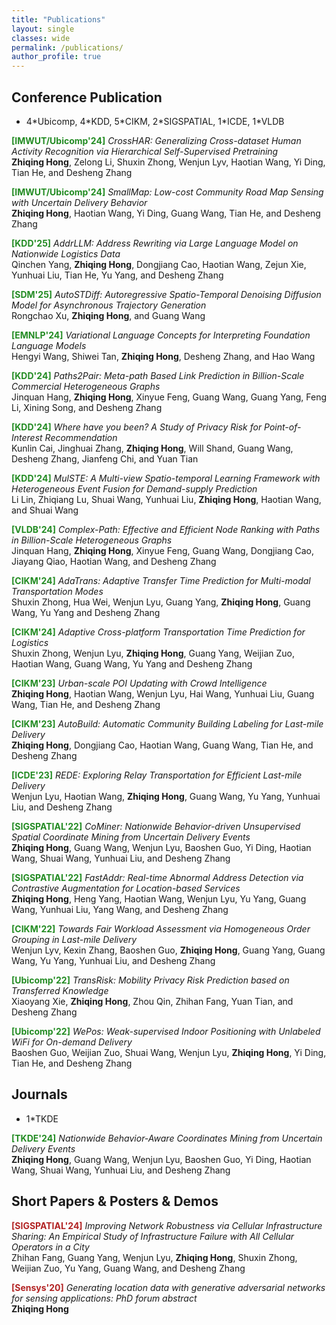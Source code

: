 ```yaml
---
title: "Publications"
layout: single
classes: wide
permalink: /publications/
author_profile: true
---
```


## Conference Publication

- 4\*Ubicomp, 4\*KDD, 5\*CIKM, 2\*SIGSPATIAL, 1\*ICDE, 1\*VLDB

<span style="color:Forestgreen;font-weight:bold">[IMWUT/Ubicomp'24]</span> *CrossHAR: Generalizing Cross-dataset Human Activity Recognition via Hierarchical Self-Supervised Pretraining* <br>
**Zhiqing Hong**, Zelong Li, Shuxin Zhong, Wenjun Lyv, Haotian Wang, Yi Ding, Tian He, and Desheng Zhang<br>

<span style="color:Forestgreen;font-weight:bold">[IMWUT/Ubicomp'24]</span> *SmallMap: Low-cost Community Road Map Sensing with Uncertain Delivery Behavior* <br>
**Zhiqing Hong**, Haotian Wang, Yi Ding, Guang Wang, Tian He, and Desheng Zhang<be>

<span style="color:Forestgreen;font-weight:bold">[KDD'25]</span> *AddrLLM: Address Rewriting via Large Language Model on Nationwide Logistics Data* <br>
Qinchen Yang, **Zhiqing Hong**, Dongjiang Cao, Haotian Wang, Zejun Xie, Yunhuai Liu, Tian He, Yu Yang, and Desheng Zhang<br>

<span style="color:Forestgreen;font-weight:bold">[SDM'25]</span> *AutoSTDiff: Autoregressive Spatio-Temporal Denoising Diffusion Model for Asynchronous Trajectory Generation* <br>
Rongchao Xu, **Zhiqing Hong**, and Guang Wang<br>

<span style="color:Forestgreen;font-weight:bold">[EMNLP'24]</span> *Variational Language Concepts for Interpreting
Foundation Language Models* <br>
Hengyi Wang, Shiwei Tan, **Zhiqing Hong**, Desheng Zhang, and Hao Wang<br>

<span style="color:Forestgreen;font-weight:bold">[KDD'24]</span> *Paths2Pair: Meta-path Based Link Prediction in Billion-Scale Commercial Heterogeneous Graphs* <br>
Jinquan Hang, **Zhiqing Hong**, Xinyue Feng, Guang Wang, Guang Yang, Feng Li, Xining Song, and Desheng Zhang<br>

<span style="color:Forestgreen;font-weight:bold">[KDD'24]</span> *Where have you been? A Study of Privacy Risk for Point-of-Interest Recommendation* <br>
Kunlin Cai, Jinghuai Zhang, **Zhiqing Hong**, Will Shand, Guang Wang, Desheng Zhang, Jianfeng Chi, and Yuan Tian<br>

<span style="color:Forestgreen;font-weight:bold">[KDD'24]</span> *MulSTE: A Multi-view Spatio-temporal Learning Framework with Heterogeneous Event Fusion for Demand-supply Prediction* <br>
Li Lin, Zhiqiang Lu, Shuai Wang, Yunhuai Liu, **Zhiqing Hong**, Haotian Wang, and Shuai Wang<br>

<span style="color:Forestgreen;font-weight:bold">[VLDB'24]</span> *Complex-Path: Effective and Efficient Node Ranking with Paths in Billion-Scale Heterogeneous Graphs* <br>
Jinquan Hang, **Zhiqing Hong**, Xinyue Feng, Guang Wang, Dongjiang Cao, Jiayang Qiao, Haotian Wang, and Desheng Zhang<br>

<span style="color:Forestgreen;font-weight:bold">[CIKM'24]</span> *AdaTrans: Adaptive Transfer Time Prediction for Multi-modal Transportation Modes* <br>
Shuxin Zhong, Hua Wei, Wenjun Lyu, Guang Yang, **Zhiqing Hong**, Guang Wang, Yu Yang and Desheng Zhang<br>

<span style="color:Forestgreen;font-weight:bold">[CIKM'24]</span> *Adaptive Cross-platform Transportation Time Prediction for Logistics* <br>
 Shuxin Zhong, Wenjun Lyu, **Zhiqing Hong**, Guang Yang, Weijian Zuo, Haotian Wang, Guang Wang, Yu Yang and Desheng Zhang<br>

<span style="color:Forestgreen;font-weight:bold">[CIKM'23]</span> *Urban-scale POI Updating with Crowd Intelligence* <br>
**Zhiqing Hong**, Haotian Wang, Wenjun Lyu, Hai Wang, Yunhuai Liu, Guang Wang, Tian He, and Desheng Zhang<br>

<span style="color:Forestgreen;font-weight:bold">[CIKM'23]</span> *AutoBuild: Automatic Community Building Labeling for Last-mile Delivery* <br>
**Zhiqing Hong**, Dongjiang Cao, Haotian Wang, Guang Wang, Tian He, and Desheng Zhang<br>

<span style="color:Forestgreen;font-weight:bold">[ICDE'23]</span> *REDE: Exploring Relay Transportation for Efficient Last-mile Delivery* <br>
Wenjun Lyu, Haotian Wang, **Zhiqing Hong**, Guang Wang, Yu Yang, Yunhuai Liu, and Desheng Zhang<br>

<span style="color:Forestgreen;font-weight:bold">[SIGSPATIAL'22]</span> *CoMiner: Nationwide Behavior-driven Unsupervised Spatial Coordinate Mining from Uncertain Delivery Events* <br>
**Zhiqing Hong**, Guang Wang, Wenjun Lyu, Baoshen Guo, Yi Ding, Haotian Wang, Shuai Wang, Yunhuai Liu, and Desheng Zhang<br>

<span style="color:Forestgreen;font-weight:bold">[SIGSPATIAL'22]</span> *FastAddr: Real-time Abnormal Address Detection via Contrastive Augmentation for Location-based Services* <br>
**Zhiqing Hong**, Heng Yang, Haotian Wang, Wenjun Lyu, Yu Yang, Guang Wang, Yunhuai Liu, Yang Wang, and Desheng Zhang<br>

<span style="color:Forestgreen;font-weight:bold">[CIKM'22]</span> *Towards Fair Workload Assessment via Homogeneous Order Grouping in Last-mile Delivery* <br>
Wenjun Lyv, Kexin Zhang, Baoshen Guo, **Zhiqing Hong**, Guang Yang, Guang Wang, Yu Yang, Yunhuai Liu, and Desheng Zhang<br>

<span style="color:Forestgreen;font-weight:bold">[Ubicomp'22]</span> *TransRisk: Mobility Privacy Risk Prediction based on Transferred Knowledge* <br>
Xiaoyang Xie, **Zhiqing Hong**, Zhou Qin, Zhihan Fang, Yuan Tian, and Desheng Zhang<br>

<span style="color:Forestgreen;font-weight:bold">[Ubicomp'22]</span> *WePos: Weak-supervised Indoor Positioning with Unlabeled WiFi for On-demand Delivery* <br>
Baoshen Guo, Weijian Zuo, Shuai Wang, Wenjun Lyu, **Zhiqing Hong**, Yi Ding, Tian He, and Desheng Zhang<br>

## Journals 
- 1\*TKDE

<span style="color:Forestgreen;font-weight:bold">[TKDE'24]</span> *Nationwide Behavior-Aware Coordinates Mining from Uncertain Delivery Events* <br>
**Zhiqing Hong**, Guang Wang, Wenjun Lyu, Baoshen Guo, Yi Ding, Haotian Wang, Shuai Wang, Yunhuai Liu, and Desheng Zhang<br>

## Short Papers & Posters & Demos
<span style="color:Firebrick;font-weight:bold">[SIGSPATIAL'24]</span> *Improving Network Robustness via Cellular Infrastructure Sharing: An Empirical Study of Infrastructure Failure with All Cellular Operators in a City* <br>
Zhihan Fang, Guang Yang, Wenjun Lyu, **Zhiqing Hong**, Shuxin Zhong, Weijian Zuo, Yu Yang, Guang Wang, and Desheng Zhang<br>

<span style="color:Firebrick;font-weight:bold">[Sensys'20]</span> *Generating location data with generative adversarial networks for sensing applications: PhD forum abstract* <br>
**Zhiqing Hong**<br>



